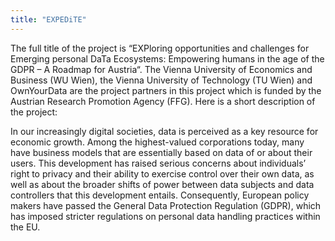 ```yaml
---
title: "EXPEDiTE"
---
```


The full title of the project is “EXPloring opportunities and challenges for Emerging personal DaTa Ecosystems: Empowering humans in the age of the GDPR – A Roadmap for Austria“. The Vienna University of Economics and Business (WU Wien), the Vienna University of Technology (TU Wien) and OwnYourData are the project  partners in this project which is funded by the Austrian Research Promotion Agency (FFG). Here is a short description of the project:

In our increasingly digital societies, data is perceived as a key resource for economic growth. Among the highest-valued corporations today, many have business models that are essentially based on data of or about their users. This development has raised serious concerns about individuals’ right to privacy and their ability to exercise control over their own data, as well as about the broader shifts of power between data subjects and data controllers that this development entails. Consequently, European policy makers have passed the General Data Protection Regulation (GDPR), which has imposed stricter regulations on personal data handling practices within the EU.

